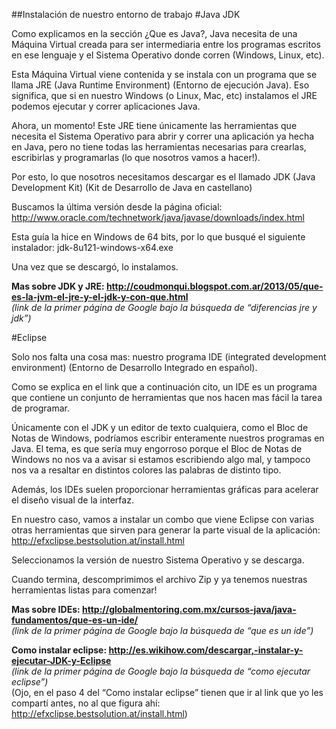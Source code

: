 ##Instalación de nuestro entorno de trabajo
#Java JDK

 Como explicamos en la sección ¿Que es Java?, Java necesita de una Máquina Virtual creada para ser intermediaria entre los programas escritos en ese lenguaje y el Sistema Operativo donde corren (Windows, Linux, etc). 

 Esta Máquina Virtual viene contenida y se instala con un programa que se llama JRE (Java Runtime Environment) (Entorno de ejecución Java). Eso significa, que si en nuestro Windows (o Linux, Mac, etc) instalamos el JRE podemos ejecutar y correr aplicaciones Java.

 Ahora, un momento! Este JRE tiene únicamente las herramientas que necesita el Sistema Operativo para abrir y correr una aplicación ya hecha en Java, pero no tiene todas las herramientas necesarias para crearlas, escribirlas y programarlas (lo que nosotros vamos a hacer!).

 Por esto, lo que nosotros necesitamos descargar es el llamado JDK (Java Development Kit) (Kit de Desarrollo de Java en castellano)

Buscamos la última versión desde la página oficial:
http://www.oracle.com/technetwork/java/javase/downloads/index.html

 Esta guía la hice en Windows de 64 bits, por lo que busqué el siguiente instalador:
jdk-8u121-windows-x64.exe

 Una vez que se descargó, lo instalamos.

**Mas sobre JDK y JRE: http://coudmonqui.blogspot.com.ar/2013/05/que-es-la-jvm-el-jre-y-el-jdk-y-con-que.html**  
*(link de la primer página de Google bajo la búsqueda de “diferencias jre y jdk”)*

#Eclipse

 Solo nos falta una cosa mas: nuestro programa IDE (integrated development environment) (Entorno de Desarrollo Integrado en español).

 Como se explica en el link que a continuación cito, un IDE es un programa que contiene un conjunto de herramientas que nos hacen mas fácil la tarea de programar. 

 Únicamente con el JDK y un editor de texto cualquiera, como el Bloc de Notas de Windows, podríamos escribir enteramente nuestros programas en Java. El tema, es que sería muy engorroso porque el Bloc de Notas de Windows no nos va a avisar si estamos escribiendo algo mal, y tampoco nos va a resaltar en distintos colores las palabras de distinto tipo.

 Además, los IDEs suelen proporcionar herramientas gráficas para acelerar el diseño visual de la interfaz.

 En nuestro caso, vamos a instalar un combo que viene Eclipse con varias otras herramientas que sirven para generar la parte visual de la aplicación:
http://efxclipse.bestsolution.at/install.html

 Seleccionamos la versión de nuestro Sistema Operativo y se descarga. 

 Cuando termina, descomprimimos el archivo Zip y ya tenemos nuestras herramientas listas para comenzar!

**Mas sobre IDEs: http://globalmentoring.com.mx/cursos-java/java-fundamentos/que-es-un-ide/**  
*(link de la primer página de Google bajo la búsqueda de “que es un ide”)*

**Como instalar eclipse: http://es.wikihow.com/descargar,-instalar-y-ejecutar-JDK-y-Eclipse**  
*(link de la primer página de Google bajo la búsqueda de “como ejecutar eclipse”)*  
(Ojo, en el paso 4 del “Como instalar eclipse” tienen que ir al link que yo les compartí antes, no al que figura ahí: http://efxclipse.bestsolution.at/install.html)
